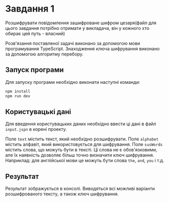 # Завдання 1

Розшифрувати повідомлення зашифроване шифром цезаря(файл для цього завдання потрібно отримати у викладача, він у кожного хто обирає цей путь - власний)

Розв'язання поставленої задачі виконано за допомогою мови програмування TypeScript. Знаходження ключа шифрування виконано за допомогою алгоритму перебору.

## Запуск програми

Для запуску програми необхідно виконати наступні команди:

```bash
npm install
npm run dev
```

## Користувацькі дані

Для введення користувацьких даних необхідно ввести ці дані в файл `input.jspn` в корені проекту.

Поле `text` містить текст, який необхідно розшифрувати.
Поле `alphabet` містить алфавіт, який використовується для шифрування.
Поле `susWords` містить слова, що можуть бути в тексті. Ці слова не є обов'язковими, але їх наявність дозволяє більш точно визначити ключ шифрування. Наприклад: для англійської мови це можуть бути слова `the`, `and`, `you` і т.д.

## Результат

Результат зображується в консолі. Виводяться всі можливі варіанти розшифрованого тексту, а також ключ шифрування.

